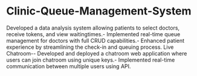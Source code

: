 # Clinic-Queue-Management-System
Developed a data analysis system allowing patients to select doctors, receive tokens, and view waitingtimes.- Implemented real-time queue management for doctors with full CRUD capabilities.- Enhanced patient experience by streamlining the check-in and queuing process.
Live Chatroom-- Developed and deployed a chatroom web application where users can join chatroom using unique keys.- Implemented real-time communication between multiple users using API.
